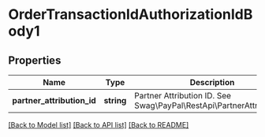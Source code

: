 # OrderTransactionIdAuthorizationIdBody1

## Properties
Name | Type | Description | Notes
------------ | ------------- | ------------- | -------------
**partner_attribution_id** | **string** | Partner Attribution ID. See Swag\\PayPal\\RestApi\\PartnerAttributionId | [optional] 

[[Back to Model list]](../../README.md#documentation-for-models) [[Back to API list]](../../README.md#documentation-for-api-endpoints) [[Back to README]](../../README.md)

